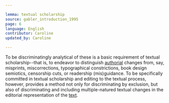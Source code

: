 ```yaml
---

lemma: textual scholarship
source: gabler_introduction_1995
page: 6
language: English
contributor: Caroline
updated_by: Caroline

---
```


To be discriminatingly analytical of these is a basic requirement of textual scholarship--that is, to endeavor to distinguish [authorial](authorial.html) changes from, say, misprints, miscorrections, typographical constrictions, book design semiotics, censorship cuts, or readership (mis)guidance. To be specifically committed in textual scholarship and editing to the textual process, however, provides a method not only for discriminating by exclusion, but also of discriminating and including multiple-natured textual changes in the editorial representation of the [text](text.html).
